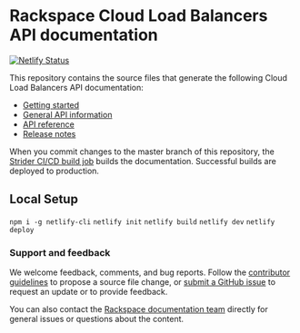 # Rackspace Cloud Load Balancers API documentation

[![Netlify Status](https://api.netlify.com/api/v1/badges/00aabfa8-a650-4334-bc74-91baefe4036f/deploy-status)](https://app.netlify.com/sites/docs-cloud-load-balancers/deploys)

This repository contains the source files that generate the following Cloud Load Balancers API documentation:

* [Getting started](https://developer.rackspace.com/docs/cloud-load-balancers/v1/getting-started)
* [General API information](https://developer.rackspace.com/docs/cloud-load-balancers/v1/general-api-info/)
* [API reference](https://developer.rackspace.com/docs/cloud-load-balancers/v1/api-reference)
* [Release notes](https://developer.rackspace.com/docs/cloud-load-balancers/v1/release-notes)

When you commit changes to the master branch of this repository, the
[Strider CI/CD build job](https://build.developer.rackspace.com/rackerlabs/docs-cloud-load-balancers/)
builds the documentation. Successful builds are deployed to production.

## Local Setup

`npm i -g netlify-cli`
`netlify init`
`netlify build`
`netlify dev`
`netlify deploy`

### Support and feedback

We welcome feedback, comments, and bug reports. Follow the
[contributor guidelines](CONTRIBUTING.md)
to propose a source file change, or [submit a GitHub issue](https://github.com/rackerlabs/docs-cloud-load-balancers/issues/new)
to request an update or to provide feedback.

You can also contact the [Rackspace documentation team](mailto:devdoc@rackspace.com) directly for general issues
or questions about the content.

